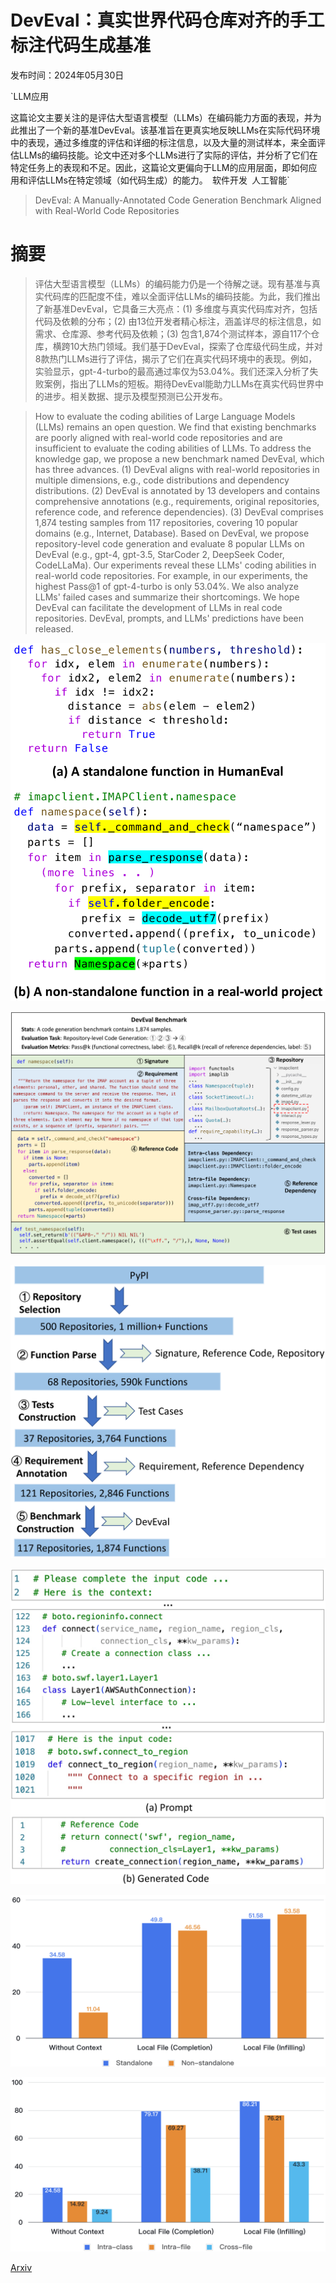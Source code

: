 # DevEval：真实世界代码仓库对齐的手工标注代码生成基准

发布时间：2024年05月30日

`LLM应用

这篇论文主要关注的是评估大型语言模型（LLMs）在编码能力方面的表现，并为此推出了一个新的基准DevEval。该基准旨在更真实地反映LLMs在实际代码环境中的表现，通过多维度的评估和详细的标注信息，以及大量的测试样本，来全面评估LLMs的编码技能。论文中还对多个LLMs进行了实际的评估，并分析了它们在特定任务上的表现和不足。因此，这篇论文更偏向于LLM的应用层面，即如何应用和评估LLMs在特定领域（如代码生成）的能力。` `软件开发` `人工智能`

> DevEval: A Manually-Annotated Code Generation Benchmark Aligned with Real-World Code Repositories

# 摘要

> 评估大型语言模型（LLMs）的编码能力仍是一个待解之谜。现有基准与真实代码库的匹配度不佳，难以全面评估LLMs的编码技能。为此，我们推出了新基准DevEval，它具备三大亮点：(1) 多维度与真实代码库对齐，包括代码及依赖的分布；(2) 由13位开发者精心标注，涵盖详尽的标注信息，如需求、仓库源、参考代码及依赖；(3) 包含1,874个测试样本，源自117个仓库，横跨10大热门领域。我们基于DevEval，探索了仓库级代码生成，并对8款热门LLMs进行了评估，揭示了它们在真实代码环境中的表现。例如，实验显示，gpt-4-turbo的最高通过率仅为53.04%。我们还深入分析了失败案例，指出了LLMs的短板。期待DevEval能助力LLMs在真实代码世界中的进步。相关数据、提示及模型预测已公开发布。

> How to evaluate the coding abilities of Large Language Models (LLMs) remains an open question. We find that existing benchmarks are poorly aligned with real-world code repositories and are insufficient to evaluate the coding abilities of LLMs.
  To address the knowledge gap, we propose a new benchmark named DevEval, which has three advances. (1) DevEval aligns with real-world repositories in multiple dimensions, e.g., code distributions and dependency distributions. (2) DevEval is annotated by 13 developers and contains comprehensive annotations (e.g., requirements, original repositories, reference code, and reference dependencies). (3) DevEval comprises 1,874 testing samples from 117 repositories, covering 10 popular domains (e.g., Internet, Database). Based on DevEval, we propose repository-level code generation and evaluate 8 popular LLMs on DevEval (e.g., gpt-4, gpt-3.5, StarCoder 2, DeepSeek Coder, CodeLLaMa). Our experiments reveal these LLMs' coding abilities in real-world code repositories. For example, in our experiments, the highest Pass@1 of gpt-4-turbo is only 53.04%. We also analyze LLMs' failed cases and summarize their shortcomings. We hope DevEval can facilitate the development of LLMs in real code repositories. DevEval, prompts, and LLMs' predictions have been released.

![DevEval：真实世界代码仓库对齐的手工标注代码生成基准](../../../paper_images/2405.19856/x1.png)

![DevEval：真实世界代码仓库对齐的手工标注代码生成基准](../../../paper_images/2405.19856/x2.png)

![DevEval：真实世界代码仓库对齐的手工标注代码生成基准](../../../paper_images/2405.19856/x3.png)

![DevEval：真实世界代码仓库对齐的手工标注代码生成基准](../../../paper_images/2405.19856/x4.png)

![DevEval：真实世界代码仓库对齐的手工标注代码生成基准](../../../paper_images/2405.19856/DifferProgram.png)

![DevEval：真实世界代码仓库对齐的手工标注代码生成基准](../../../paper_images/2405.19856/DifferDepend.png)

[Arxiv](https://arxiv.org/abs/2405.19856)